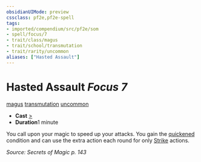 ```yaml
---
obsidianUIMode: preview
cssclass: pf2e,pf2e-spell
tags:
- imported/compendium/src/pf2e/som
- spell/focus/7
- trait/class/magus
- trait/school/transmutation
- trait/rarity/uncommon
aliases: ["Hasted Assault"]
---
```

# Hasted Assault *Focus 7*   
[magus](rules/traits/magus-som.md)  [transmutation](transmutation.md)  [uncommon](uncommon.md)  

- **Cast** [>](chapter-9-playing-the-game.md#Actions "Single Action") 
- **Duration**1 minute

You call upon your magic to speed up your attacks. You gain the [quickened](conditions.md#Quickened) condition and can use the extra action each round for only [Strike](strike.md) actions.

*Source: Secrets of Magic p. 143*